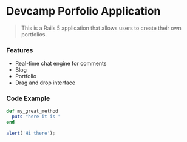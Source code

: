 # Devcamp Porfolio Application

> This is a Rails 5 application that allows users to create their own portfolios.

### Features

- Real-time chat engine for comments
- Blog
- Portfolio
- Drag and drop interface

### Code Example
```ruby
def my_great_method
  puts "here it is "
end
```

```javascript
alert('Hi there');
```